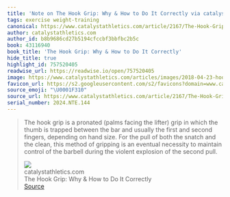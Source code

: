 ```yaml
---
title: 'Note on The Hook Grip: Why & How to Do It Correctly via catalystathletics.com'
tags: exercise weight-training
canonical: https://www.catalystathletics.com/article/2167/The-Hook-Grip-Why-How-to-Do-It-Correctly/
author: catalystathletics.com
author_id: b8b9686cd27b5194cfccbf3bbfbc2b5c
book: 43116940
book_title: 'The Hook Grip: Why & How to Do It Correctly'
hide_title: true
highlight_id: 757520405
readwise_url: https://readwise.io/open/757520405
image: https://www.catalystathletics.com/articles/images/2018-04-23-hookGrip.jpg
favicon_url: https://s2.googleusercontent.com/s2/favicons?domain=www.catalystathletics.com
source_emoji: "\U0001F310"
source_url: https://www.catalystathletics.com/article/2167/The-Hook-Grip-Why-How-to-Do-It-Correctly/#:~:text=The%20hook%20grip,the%20second%20pull.
serial_number: 2024.NTE.144
---
```

> The hook grip is a pronated (palms facing the lifter) grip in which the thumb is trapped between the bar and usually the first and second fingers, depending on hand size. For the pull of both the snatch and the clean, this method of gripping is an eventual necessity to maintain control of the barbell during the violent explosion of the second pull.
> <div class="quoteback-footer"><div class="quoteback-avatar"><img class="mini-favicon" src="https://s2.googleusercontent.com/s2/favicons?domain=www.catalystathletics.com"></div><div class="quoteback-metadata"><div class="metadata-inner"><span style="display:none">FROM:</span><div aria-label="catalystathletics.com" class="quoteback-author"> catalystathletics.com</div><div aria-label="The Hook Grip: Why & How to Do It Correctly" class="quoteback-title"> The Hook Grip: Why & How to Do It Correctly</div></div></div><div class="quoteback-backlink"><a target="_blank" aria-label="go to the full text of this quotation" rel="noopener" href="https://www.catalystathletics.com/article/2167/The-Hook-Grip-Why-How-to-Do-It-Correctly/#:~:text=The%20hook%20grip,the%20second%20pull." class="quoteback-arrow"> Source</a></div></div>